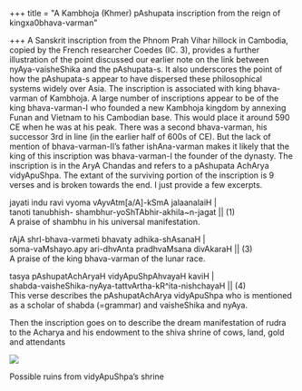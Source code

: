 +++
title = "A Kambhoja (Khmer) pAshupata inscription from the reign of kingxa0bhava-varman"

+++
A Sanskrit inscription from the Phnom Prah Vihar hillock in Cambodia,
copied by the French researcher Coedes (IC. 3), provides a further
illustration of the point discussed our earlier note on the link between
nyAya-vaisheShika and the pAshupata-s. It also underscores the point of
how the pAshupata-s appear to have dispersed these philosophical systems
widely over Asia. The inscription is associated with king bhava-varman
of Kambhoja. A large number of inscriptions appear to be of the king
bhava-varman-I who founded a new Kambhoja kingdom by annexing Funan and
Vietnam to his Cambodian base. This would place it around 590 CE when he
was at his peak. There was a second bhava-varman, his successor 3rd in
line (in the earlier half of 600s of CE). But the lack of mention of
bhava-varman-II’s father ishAna-varman makes it likely that the king of
this inscription was bhava-varman-I the founder of the dynasty. The
inscription is in the AryA Chandas and refers to a pAshupata AchArya
vidyApuShpa. The extant of the surviving portion of the inscription is 9
verses and is broken towards the end. I just provide a few excerpts.

jayati indu ravi vyoma vAyvAtm\[a/A\]-kSmA jalaanalaiH |  
tanoti tanubhish- shambhur-yoShTAbhir-akhila\~n-jagat || (1)  
A praise of shambhu in his universal manifestation.

rAjA shrI-bhava-varmeti bhavaty adhika-shAsanaH |  
soma-vaMshayo.apy ari-dhvAnta pradhvaMsana divAkaraH || (3)  
A praise of the king bhava-varman of the lunar race.

tasya pAshupatAchAryaH vidyApuShpAhvayaH kaviH |  
shabda-vaisheShika-nyAya-tattvArtha-kR^ita-nishchayaH || (4)  
This verse describes the pAshupatAchArya vidyApuShpa who is mentioned as
a scholar of shabda (=grammar) and vaisheShika and nyAya.

Then the inscription goes on to describe the dream manifestation of
rudra to the Acharya and his endowment to the shiva shrine of cows,
land, gold and attendants

[![](https://i0.wp.com/farm4.static.flickr.com/3113/2729115138_f5cddb2a88_o.jpg)](http://farm4.static.flickr.com/3113/2729115138_f5cddb2a88_o.jpg)

Possible ruins from vidyApuShpa’s shrine
